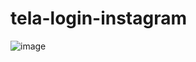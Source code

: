 # tela-login-instagram

![image](https://github.com/jplodev/tela-login-instagram/assets/140442857/a1230e8d-78f9-470d-897d-94339ca73691)

